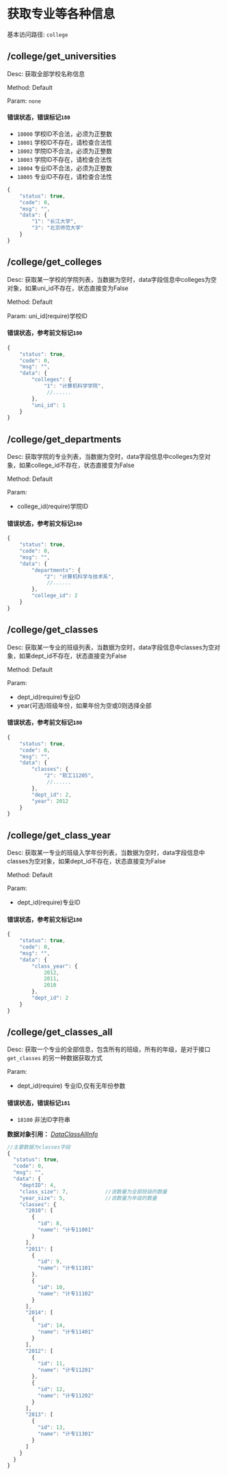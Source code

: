# 获取专业等各种信息
基本访问路径: `college`

## /college/get_universities
Desc: 获取全部学校名称信息

Method: Default

Param: `none`

#### 错误状态，错误标记`180`
* `18000` 学校ID不合法，必须为正整数
* `18001` 学校ID不存在，请检查合法性
* `18002` 学院ID不合法，必须为正整数
* `18003` 学院ID不存在，请检查合法性
* `18004` 专业ID不合法，必须为正整数
* `18005` 专业ID不存在，请检查合法性



```js
{
    "status": true,
    "code": 0,
    "msg": "",
    "data": {
        "1": "长江大学",
        "3": "北京师范大学"
    }
}
```

## /college/get_colleges
Desc: 获取某一学校的学院列表，当数据为空时，data字段信息中colleges为空对象，如果uni_id不存在，状态直接变为False

Method: Default

Param: uni_id(require)学校ID

#### 错误状态，参考前文标记`180`

```js
{
	"status": true,
	"code": 0,
	"msg": "",
	"data": {
		"colleges": {
		    "1": "计算机科学学院",
		     //......
		},
		"uni_id": 1
	}
}
```

## /college/get_departments
Desc: 获取学院的专业列表，当数据为空时，data字段信息中colleges为空对象，如果college_id不存在，状态直接变为False

Method: Default

Param: 
* college_id(require)学院ID

#### 错误状态，参考前文标记`180`

```js
{
	"status": true,
	"code": 0,
	"msg": "",
	"data": {
		"departments": {
		    "2": "计算机科学与技术系",
		     //......
		},
		"college_id": 2
	}
}
```

## /college/get_classes
Desc: 获取某一专业的班级列表，当数据为空时，data字段信息中classes为空对象，如果dept_id不存在，状态直接变为False

Method: Default

Param: 
* dept_id(require)专业ID
* year(可选)班级年份，如果年份为空或0则选择全部

#### 错误状态，参考前文标记`180`

```js
{
	"status": true,
	"code": 0,
	"msg": "",
	"data": {
		"classes": {
		    "2": "软工11205",
		     //......
		},
		"dept_id": 2,
		"year": 2012
	}
}
```

## /college/get_class_year
Desc: 获取某一专业的班级入学年份列表，当数据为空时，data字段信息中classes为空对象，如果dept_id不存在，状态直接变为False

Method: Default

Param: 
* dept_id(require)专业ID

#### 错误状态，参考前文标记`180`

```js
{
	"status": true,
	"code": 0,
	"msg": "",
	"data": {
		"class_year": {
		    2012,
		    2011,
		    2010
		},
		"dept_id": 2
	}
}
```

## /college/get_classes_all
Desc: 获取一个专业的全部信息，包含所有的班级，所有的年级，是对于接口`get_classes` 的另一种数据获取方式

Param: 
* dept_id(require) 专业ID,仅有无年份参数

#### 错误状态，错误标记`181`
* `18100` 非法ID字符串




**数据对象引用：** [*DataClassAllInfo*](../javadoc/index.html?com/katoa/gocourse/model/data/DataClassAllInfo.html)

```js
//主要数据为classes字段
{
  "status": true,
  "code": 0,
  "msg": "",
  "data": {
	"deptID": 4,
	"class_size": 7,			//该数量为全部班级的数量
	"year_size": 5,				//该数量为年级的数量
	"classes": {
	  "2010": [
		{
		  "id": 8,
		  "name": "计专11001"
		}
	  ],
	  "2011": [
		{
		  "id": 9,
		  "name": "计专11101"
		},
		{
		  "id": 10,
		  "name": "计专11102"
		}
	  ],
	  "2014": [
		{
		  "id": 14,
		  "name": "计专11401"
		}
	  ],
	  "2012": [
		{
		  "id": 11,
		  "name": "计专11201"
		},
		{
		  "id": 12,
		  "name": "计专11202"
		}
	  ],
	  "2013": [
		{
		  "id": 13,
		  "name": "计专11301"
		}
	  ]
	}
  }
}
```